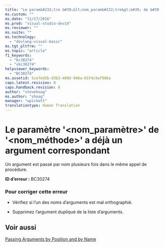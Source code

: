 ```yaml
---
title: "Le param&#232;tre &#39;&lt;nom_param&#232;tre&gt;&#39; de &#39;&lt;nom_m&#233;thode&gt;&#39; a d&#233;j&#224; un argument correspondant | Microsoft Docs"
ms.custom: ""
ms.date: "11/17/2016"
ms.prod: "visual-studio-dev14"
ms.reviewer: ""
ms.suite: ""
ms.technology: 
  - "devlang-visual-basic"
ms.tgt_pltfrm: ""
ms.topic: "article"
f1_keywords: 
  - "bc30274"
  - "vbc30274"
helpviewer_keywords: 
  - "BC30274"
ms.assetid: 5ce7ed2b-d3b3-409d-946a-65f4c9af986a
caps.latest.revision: 8
caps.handback.revision: 8
author: "stevehoag"
ms.author: "shoag"
manager: "wpickett"
translationtype: Human Translation
---
```

# Le param&#232;tre &#39;&lt;nom_param&#232;tre&gt;&#39; de &#39;&lt;nom_m&#233;thode&gt;&#39; a d&#233;j&#224; un argument correspondant
Un argument est passé par nom plusieurs fois dans le même appel de procédure.  
  
 **ID d’erreur :** BC30274  
  
### Pour corriger cette erreur  
  
-   Vérifiez si l’un des noms d’arguments est mal orthographié.  
  
-   Supprimez l’argument dupliqué de la liste d’arguments.  
  
## Voir aussi  
 [Passing Arguments by Position and by Name](../../visual-basic/programming-guide/language-features/procedures/passing-arguments-by-position-and-by-name.md)